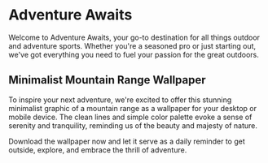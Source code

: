 <!--
Write me markdown content of website with wallpaper:

"A minimalist graphic of a mountain range for an outdoor or adventure sports website"

The header of the page should not be copy of the text but rather a real content of the website which is using this wallpaper.
-->

<!--font:Montserrat-->

# Adventure Awaits

Welcome to Adventure Awaits, your go-to destination for all things outdoor and adventure sports. Whether you're a seasoned pro or just starting out, we've got everything you need to fuel your passion for the great outdoors.

## Minimalist Mountain Range Wallpaper

To inspire your next adventure, we're excited to offer this stunning minimalist graphic of a mountain range as a wallpaper for your desktop or mobile device. The clean lines and simple color palette evoke a sense of serenity and tranquility, reminding us of the beauty and majesty of nature.

Download the wallpaper now and let it serve as a daily reminder to get outside, explore, and embrace the thrill of adventure.
